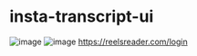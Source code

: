 ﻿# insta-transcript-ui
![image](https://github.com/user-attachments/assets/ad0c776a-d66a-4a7d-b052-12a6a89581b9)
![image](https://github.com/richaq2/insta-transcript-ui/assets/65802201/80857934-21bd-4fb3-93ec-e8eb03491a3c)
https://reelsreader.com/login

